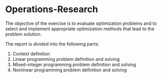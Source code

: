 # Operations-Research

The objective of the exercise is to evaluate optimization problems and to select and implement appropriate optimization methods that lead to the problem solution.

The report is divided into the following parts:
1. Context definition
2. Linear programming problem definition and solving
3. Mixed-integer programming problem definition and solving
4. Nonlinear programming problem definition and solving
